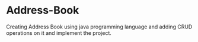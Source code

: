 # Address-Book
Creating Address Book using java programming language and adding CRUD operations on it and implement the project.
